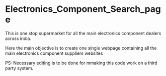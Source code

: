 # Electronics_Component_Search_page
This is one stop supermarket for all the main electronics component dealers across india.

Here the main objective is to create one single webpage containing all the main electronics component suppliers websites

PS:
Necessary editing is to be done for mmaking this code work on a third party system.
